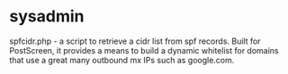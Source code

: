 sysadmin
========

spfcidr.php - a script to retrieve a cidr list from spf records. Built for PostScreen, it provides a means to build a dynamic whitelist for domains that use a great many outbound mx IPs such as google.com.
